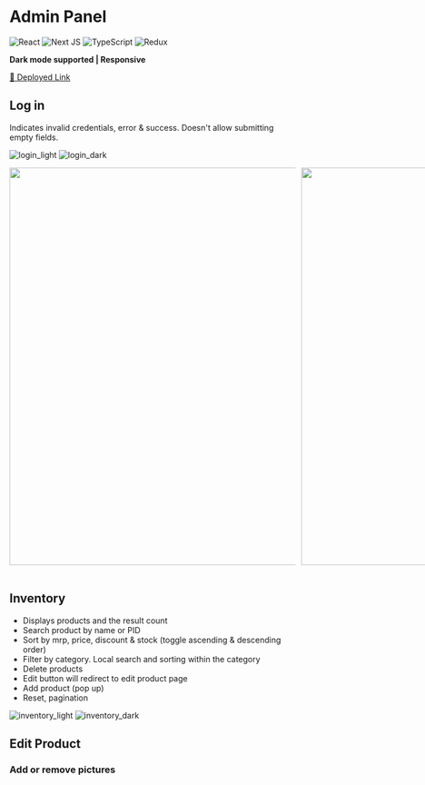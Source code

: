 # Admin Panel

![React](https://img.shields.io/badge/react-%2320232a.svg?style=for-the-badge&logo=react&logoColor=%2361DAFB)
![Next JS](https://img.shields.io/badge/Next-black?style=for-the-badge&logo=next.js&logoColor=white)
![TypeScript](https://img.shields.io/badge/typescript-%23007ACC.svg?style=for-the-badge&logo=typescript&logoColor=white)
![Redux](https://img.shields.io/badge/redux-%23593d88.svg?style=for-the-badge&logo=redux&logoColor=white)

**Dark mode supported | Responsive**

[🔗 Deployed Link](https://oasis-backend.vercel.app/)

## Log in

Indicates invalid credentials, error & success. Doesn't allow submitting empty fields.

![login_light](https://i.ibb.co/SBzLGbr/login.png)
![login_dark](https://i.ibb.co/jbKfFF5/login2.png)

<div style="display:flex;gap:10px;">
<img src="https://i.ibb.co/D5h5HpV/login-phone.png" height="700px">
<img src="https://i.ibb.co/chDWgxJ/login-phone-liget.png" height="700px">
</div>
<br/>

## Inventory

- Displays products and the result count
- Search product by name or PID
- Sort by mrp, price, discount & stock (toggle ascending & descending order)
- Filter by category. Local search and sorting within the category
- Delete products
- Edit button will redirect to edit product page
- Add product (pop up)
- Reset, pagination

![inventory_light](https://user-images.githubusercontent.com/112859531/235909300-4015ffff-182f-4e75-998c-03d1b9f9118b.png)
![inventory_dark](https://user-images.githubusercontent.com/112859531/235909558-aee50271-00c8-4254-8e36-a62670afeac3.png)

## Edit Product
### Add or remove pictures


